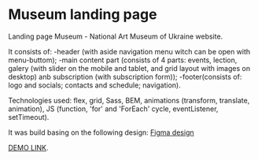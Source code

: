 # Museum landing page
Landing page Museum - National Art Museum of Ukraine website.

It consists of:
-header (with aside navigation menu witch can be open with menu-buttom);
-main content part (consists of 4 parts: events, lection, galery (with slider on the mobile and tablet, and grid layout with images on desktop) anb subscription (with subscription form));
-footer(consists of: logo and socials; contacts and schedule; navigation).

Technologies used: flex, grid, Sass, BEM, animations (transform, translate, animation), JS (function, 'for' and 'ForEach' cycle, eventListener, setTimeout).

It was build basing on the following design:
[Figma design](https://www.figma.com/file/cRBCqE06cDrY3s4jX7h3iY/%D0%9D%D0%90%D0%9C%D0%A3-(Edit)?node-id=0%3A1)

[DEMO LINK](https://natalia-serogina.github.io/Museum/).
